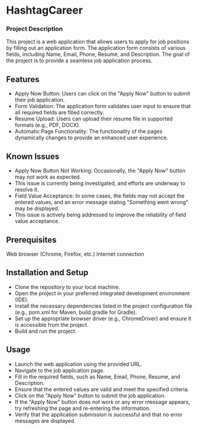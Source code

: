 # HashtagCareer

### Project Description 
  This project is a web application that allows users to apply for job positions by filling out an application form.
  The application form consists of various fields, including Name, Email, Phone, Resume, and Description. 
  The goal of the project is to provide a seamless job application process.

## Features
- Apply Now Button: Users can click on the "Apply Now" button to submit their job application.
- Form Validation: The application form validates user input to ensure that all required fields are filled correctly.
- Resume Upload: Users can upload their resume file in supported formats (e.g., PDF, DOCX).
- Automatic Page Functionality: The functionality of the pages dynamically changes to provide an enhanced user experience.

## Known Issues
 - Apply Now Button Not Working: Occasionally, the "Apply Now" button may not work as expected.
 - This issue is currently being investigated, and efforts are underway to resolve it.
 - Field Value Acceptance: In some cases, the fields may not accept the entered values, and an error message stating "Something went wrong" may be displayed. 
 - This issue is actively being addressed to improve the reliability of field value acceptance.

## Prerequisites
  Web browser (Chrome, Firefox, etc.)
  Internet connection

## Installation and Setup
 - Clone the repository to your local machine.
 - Open the project in your preferred integrated development environment (IDE).
 - Install the necessary dependencies listed in the project configuration file (e.g., pom.xml for Maven, build.gradle for Gradle).
 - Set up the appropriate browser driver (e.g., ChromeDriver) and ensure it is accessible from the project.
 - Build and run the project.

## Usage
 - Launch the web application using the provided URL.
 - Navigate to the job application page.
 - Fill in the required fields, such as Name, Email, Phone, Resume, and Description.
 - Ensure that the entered values are valid and meet the specified criteria.
 - Click on the "Apply Now" button to submit the job application.
 - If the "Apply Now" button does not work or any error message appears, try refreshing the page and re-entering the information.
 - Verify that the application submission is successful and that no error messages are displayed.
